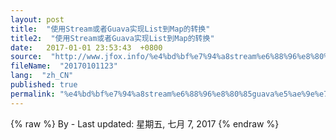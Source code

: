 ```yaml
---
layout: post
title:  "使用Stream或者Guava实现List到Map的转换"
title2:  "使用Stream或者Guava实现List到Map的转换"
date:   2017-01-01 23:53:43  +0800
source:  "http://www.jfox.info/%e4%bd%bf%e7%94%a8stream%e6%88%96%e8%80%85guava%e5%ae%9e%e7%8e%b0list%e5%88%b0map%e7%9a%84%e8%bd%ac%e6%8d%a2.html"
fileName:  "20170101123"
lang:  "zh_CN"
published: true
permalink: "%e4%bd%bf%e7%94%a8stream%e6%88%96%e8%80%85guava%e5%ae%9e%e7%8e%b0list%e5%88%b0map%e7%9a%84%e8%bd%ac%e6%8d%a2.html"
---
```

{% raw %}
By  - Last updated: 星期五, 七月 7, 2017
{% endraw %}